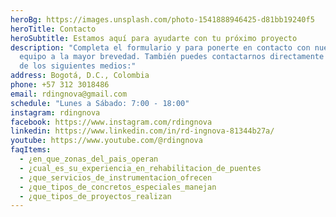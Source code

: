 ```yaml
---
heroBg: https://images.unsplash.com/photo-1541888946425-d81bb19240f5
heroTitle: Contacto
heroSubtitle: Estamos aquí para ayudarte con tu próximo proyecto
description: "Completa el formulario y para ponerte en contacto con nuestro
  equipo a la mayor brevedad. También puedes contactarnos directamente a través
  de los siguientes medios:"
address: Bogotá, D.C., Colombia
phone: +57 312 3018486
email: rdingnova@gmail.com
schedule: "Lunes a Sábado: 7:00 - 18:00"
instagram: rdingnova
facebook: https://www.instagram.com/rdingnova
linkedin: https://www.linkedin.com/in/rd-ingnova-81344b27a/
youtube: https://www.youtube.com/@rdingnova
faqItems:
  - ¿en_que_zonas_del_pais_operan
  - ¿cual_es_su_experiencia_en_rehabilitacion_de_puentes
  - ¿que_servicios_de_instrumentacion_ofrecen
  - ¿que_tipos_de_concretos_especiales_manejan
  - ¿que_tipos_de_proyectos_realizan
---
```

